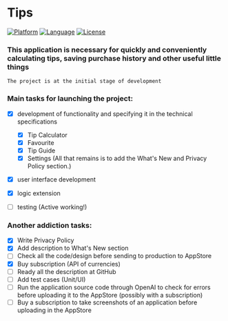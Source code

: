 # Tips

[![Platform](http://img.shields.io/badge/platform-iOS-blue.svg?style=flat)](https://developer.apple.com/iphone/index.action)
[![Language](http://img.shields.io/badge/language-Swift-brightgreen.svg?style=flat)](https://developer.apple.com/swift)
[![License](http://img.shields.io/badge/license-GPL-lightgrey.svg?style=flat)](https://www.gnu.org/licenses/gpl-3.0.html)

### This application is necessary for quickly and conveniently calculating tips, saving purchase history and other useful little things

`The project is at the initial stage of development`

### Main tasks for launching the project:
- [x] development of functionality and specifying it in the technical specifications

    - [x] Tip Calculator
    - [x] Favourite
    - [x] Tip Guide
    - [x] Settings (All that remains is to add the What's New and Privacy Policy section.)

- [x] user interface development
- [x] logic extension
- [ ] testing (Active working!)

### Another addiction tasks:
- [x] Write Privacy Policy
- [x] Add description to What's New section
- [ ] Check all the code/design before sending to production to AppStore
- [x] Buy subscription (API of currencies)
- [ ] Ready all the description at GitHub
- [ ] Add test cases (Unit/UI)
- [ ] Run the application source code through OpenAI to check for errors before uploading it to the AppStore (possibly with a subscription)
- [ ] Buy a subscription to take screenshots of an application before uploading in the AppStore
